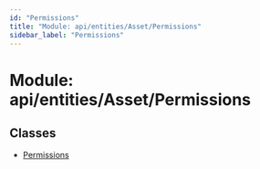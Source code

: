 ```yaml
---
id: "Permissions"
title: "Module: api/entities/Asset/Permissions"
sidebar_label: "Permissions"
---
```


# Module: api/entities/Asset/Permissions

## Classes

- [Permissions](../../../../../classes/API/Entities/Asset/Permissions/Permissions.md)
